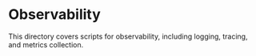 # Observability

This directory covers scripts for observability, including logging, tracing, and metrics collection.
